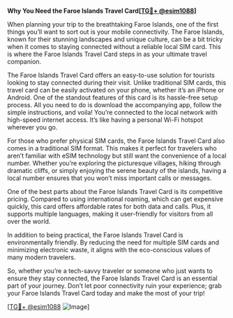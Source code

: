 **Why You Need the Faroe Islands Travel Card[[TG💪+ @esim1088](https://t.me/s/esim1088)]**

When planning your trip to the breathtaking Faroe Islands, one of the first things you’ll want to sort out is your mobile connectivity. The Faroe Islands, known for their stunning landscapes and unique culture, can be a bit tricky when it comes to staying connected without a reliable local SIM card. This is where the Faroe Islands Travel Card steps in as your ultimate travel companion.

The Faroe Islands Travel Card offers an easy-to-use solution for tourists looking to stay connected during their visit. Unlike traditional SIM cards, this travel card can be easily activated on your phone, whether it’s an iPhone or Android. One of the standout features of this card is its hassle-free setup process. All you need to do is download the accompanying app, follow the simple instructions, and voila! You’re connected to the local network with high-speed internet access. It’s like having a personal Wi-Fi hotspot wherever you go.

For those who prefer physical SIM cards, the Faroe Islands Travel Card also comes in a traditional SIM format. This makes it perfect for travelers who aren’t familiar with eSIM technology but still want the convenience of a local number. Whether you’re exploring the picturesque villages, hiking through dramatic cliffs, or simply enjoying the serene beauty of the islands, having a local number ensures that you won’t miss important calls or messages.

One of the best parts about the Faroe Islands Travel Card is its competitive pricing. Compared to using international roaming, which can get expensive quickly, this card offers affordable rates for both data and calls. Plus, it supports multiple languages, making it user-friendly for visitors from all over the world.

In addition to being practical, the Faroe Islands Travel Card is environmentally friendly. By reducing the need for multiple SIM cards and minimizing electronic waste, it aligns with the eco-conscious values of many modern travelers.

So, whether you’re a tech-savvy traveler or someone who just wants to ensure they stay connected, the Faroe Islands Travel Card is an essential part of your journey. Don’t let poor connectivity ruin your experience; grab your Faroe Islands Travel Card today and make the most of your trip!

[[TG💪+ @esim1088](https://t.me/s/esim1088) ![Image](https://i.postimg.cc/Y0z9fWf4/image.png)]